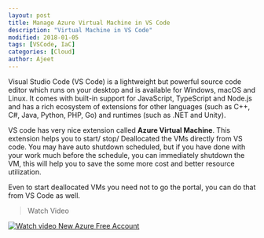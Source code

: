 ```yaml
---
layout: post
title: Manage Azure Virtual Machine in VS Code
description: "Virtual Machine in VS Code"
modified: 2018-01-05
tags: [VSCode, IaC]
categories: [Cloud]
author: Ajeet
---
```


Visual Studio Code (VS Code) is a lightweight but powerful source code editor which runs on your desktop and is available for Windows, macOS and Linux. It comes with built-in support for JavaScript, TypeScript and Node.js and has a rich ecosystem of extensions for other languages (such as C++, C#, Java, Python, PHP, Go) and runtimes (such as .NET and Unity). 

VS code has very nice extension called **Azure Virtual Machine**. This extension helps you to start/ stop/ Deallocated the VMs directly from VS code. You may have auto shutdown scheduled, but if you have done with your work much before the schedule, you can immediately shutdown the VM, this will help you to save the some more cost and better resource utilization.

Even to start deallocated VMs you need not to go the portal, you can do that from VS Code as well.

<!--more-->
> Watch Video

[![Watch video New Azure Free Account](https://i.ytimg.com/vi/34DjwdeHFPE/hqdefault.jpg?sqp=-oaymwEXCNACELwBSFryq4qpAwkIARUAAIZCGAE=&rs=AOn4CLD-gFD3jPNfwkp0iAxrvnx5EC_DYg)](https://www.youtube.com/watch?v=34DjwdeHFPE&t=5s)